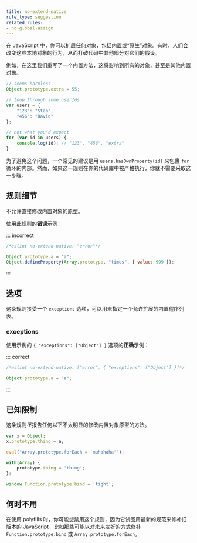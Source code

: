 ```yaml
---
title: no-extend-native
rule_type: suggestion
related_rules:
- no-global-assign
---
```


在 JavaScript 中，你可以扩展任何对象，包括内置或“原生”对象。有时，人们会改变这些本地对象的行为，从而打破代码中其他部分对它们的假设。

例如，在这里我们重写了一个内置方法，这将影响到所有的对象，甚至是其他内置对象。

```js
// seems harmless
Object.prototype.extra = 55;

// loop through some userIds
var users = {
    "123": "Stan",
    "456": "David"
};

// not what you'd expect
for (var id in users) {
    console.log(id); // "123", "456", "extra"
}
```

为了避免这个问题，一个常见的建议是用 `users.hasOwnProperty(id)` 来包裹 `for` 循环的内部。然而，如果这一规则在你的代码库中被严格执行，你就不需要采取这一步骤。

## 规则细节

不允许直接修改内置对象的原型。

使用此规则的**错误**示例：

::: incorrect

```js
/*eslint no-extend-native: "error"*/

Object.prototype.a = "a";
Object.defineProperty(Array.prototype, "times", { value: 999 });
```

:::

## 选项

这条规则接受一个 `exceptions` 选项，可以用来指定一个允许扩展的内置程序列表。

### exceptions

使用示例的 `{ "exceptions": ["Object"] }` 选项的**正确**示例：

::: correct

```js
/*eslint no-extend-native: ["error", { "exceptions": ["Object"] }]*/

Object.prototype.a = "a";
```

:::

## 已知限制

这条规则*不*报告任何以下不太明显的修改内置对象原型的方法。

```js
var x = Object;
x.prototype.thing = a;

eval("Array.prototype.forEach = 'muhahaha'");

with(Array) {
    prototype.thing = 'thing';
};

window.Function.prototype.bind = 'tight';
```

## 何时不用

在使用 polyfills 时，你可能想禁用这个规则，因为它试图用最新的规范来修补旧版本的 JavaScript，比如那些可能以对未来友好的方式修补 `Function.prototype.bind` 或 `Array.prototype.forEach`。
